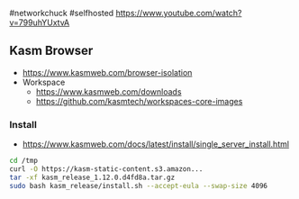 #networkchuck #selfhosted 
https://www.youtube.com/watch?v=799uhYUxtvA

## Kasm Browser
- https://www.kasmweb.com/browser-isolation
- Workspace
	- https://www.kasmweb.com/downloads
	- https://github.com/kasmtech/workspaces-core-images

### Install
- https://www.kasmweb.com/docs/latest/install/single_server_install.html

```bash
cd /tmp
curl -O https://kasm-static-content.s3.amazon...
tar -xf kasm_release_1.12.0.d4fd8a.tar.gz
sudo bash kasm_release/install.sh --accept-eula --swap-size 4096
```